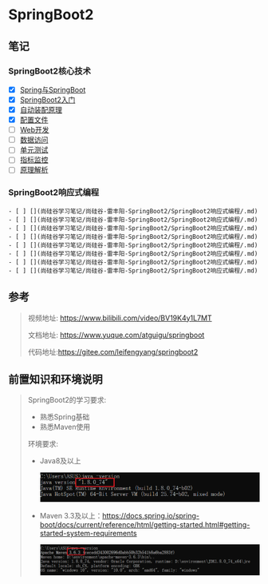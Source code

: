 # SpringBoot2



## 笔记

### SpringBoot2核心技术

- [x] [Spring与SpringBoot](尚硅谷学习笔记/尚硅谷-雷丰阳-SpringBoot2/SpringBoot2核心技术/01-Spring与SpringBoot.md)
- [x] [SpringBoot2入门](尚硅谷学习笔记/尚硅谷-雷丰阳-SpringBoot2/SpringBoot2核心技术/02-SpringBoot2入门.md)
- [x] [自动装配原理](尚硅谷学习笔记/尚硅谷-雷丰阳-SpringBoot2/SpringBoot2核心技术/03-了解自动装配原理.md)
- [x] [配置文件](尚硅谷学习笔记/尚硅谷-雷丰阳-SpringBoot2/SpringBoot2核心技术/04-配置文件.md)
- [ ] [Web开发](尚硅谷学习笔记/尚硅谷-雷丰阳-SpringBoot2/SpringBoot2核心技术/05-Web开发.md)
- [ ] [数据访问](尚硅谷学习笔记/尚硅谷-雷丰阳-SpringBoot2/SpringBoot2核心技术/06-数据访问.md)
- [ ] [单元测试](尚硅谷学习笔记/尚硅谷-雷丰阳-SpringBoot2/SpringBoot2核心技术/07-单元测试.md)
- [ ] [指标监控](尚硅谷学习笔记/尚硅谷-雷丰阳-SpringBoot2/SpringBoot2核心技术/08-指标监控.md)
- [ ] [原理解析](尚硅谷学习笔记/尚硅谷-雷丰阳-SpringBoot2/SpringBoot2核心技术/09-原理解析.md)

### SpringBoot2响应式编程

```
- [ ] [](尚硅谷学习笔记/尚硅谷-雷丰阳-SpringBoot2/SpringBoot2响应式编程/.md)
- [ ] [](尚硅谷学习笔记/尚硅谷-雷丰阳-SpringBoot2/SpringBoot2响应式编程/.md)
- [ ] [](尚硅谷学习笔记/尚硅谷-雷丰阳-SpringBoot2/SpringBoot2响应式编程/.md)
- [ ] [](尚硅谷学习笔记/尚硅谷-雷丰阳-SpringBoot2/SpringBoot2响应式编程/.md)
- [ ] [](尚硅谷学习笔记/尚硅谷-雷丰阳-SpringBoot2/SpringBoot2响应式编程/.md)
- [ ] [](尚硅谷学习笔记/尚硅谷-雷丰阳-SpringBoot2/SpringBoot2响应式编程/.md)
- [ ] [](尚硅谷学习笔记/尚硅谷-雷丰阳-SpringBoot2/SpringBoot2响应式编程/.md)
- [ ] [](尚硅谷学习笔记/尚硅谷-雷丰阳-SpringBoot2/SpringBoot2响应式编程/.md)

```



## 参考

> 视频地址: https://www.bilibili.com/video/BV19K4y1L7MT
>
> 文档地址: https://www.yuque.com/atguigu/springboot
>
> 代码地址:https://gitee.com/leifengyang/springboot2

## 前置知识和环境说明

> SpringBoot2的学习要求:
>
> - 熟悉Spring基础
> - 熟悉Maven使用
>
> 环境要求:
>
> - Java8及以上
>
>   ![image-20201222145149652](assets/image-20201222145149652.png)
>
> - Maven 3.3及以上：https://docs.spring.io/spring-boot/docs/current/reference/html/getting-started.html#getting-started-system-requirements
>
>   ![image-20201222145208298](assets/image-20201222145208298.png)
>
>   